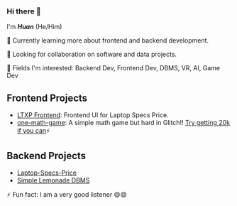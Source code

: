 
### Hi there 👋
I'm ***Huan*** (He/Him)

🔭 Currently learning more about frontend and backend development.

👯 Looking for collaboration on software and data projects.

🌱 Fields I'm interested: Backend Dev, Frontend Dev, DBMS, VR, AI, Game Dev

## Frontend Projects
- [LTXP Frontend](https://github.com/bruceho293/ltxp-frontend): Frontend UI for Laptop Specs Price.
- [one-math-game](https://github.com/bruceho293/one-math-game): A simple math game but hard in Glitch!! [Try getting 20k if you can](https://one-math-game.glitch.me/)⚡

## Backend Projects
- [Laptop-Specs-Price](https://github.com/bruceho293/laptop-specs-price)
- [Simple Lemonade DBMS](https://github.com/bruceho293/My-Lemonade-DBMS-)

⚡ Fun fact: I am a very good listener 😄😄

<!--
**bruceho293/bruceho293** is a ✨ _special_ ✨ repository because its `README.md` (this file) appears on your GitHub profile.

Here are some ideas to get you started:

- 🔭 I’m currently working on my own personal 
- 🌱 I’m currently learning ...
- 👯 I’m looking to collaborate on ...
- 🤔 I’m looking for help with ...
- 💬 Ask me about ...
- 📫 How to reach me: ...
- 😄 Pronouns: ...
- ⚡ Fun fact: ...
-->
